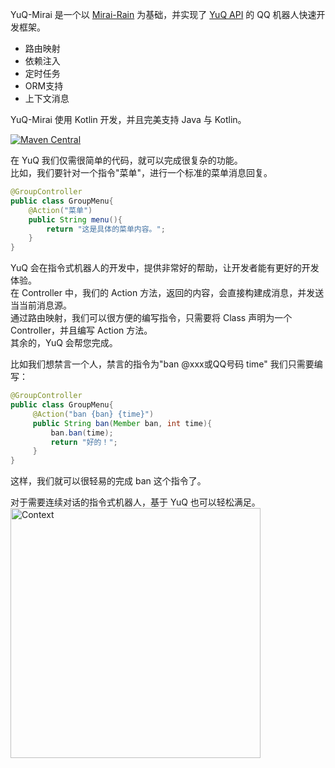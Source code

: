 YuQ-Mirai 是一个以 [Mirai-Rain](https://github.com/YuQWorks/Mirai-Rain) 为基础，并实现了 [YuQ API](https://github.com/YuQWorks/YuQ) 的 QQ 机器人快速开发框架。

 - 路由映射
 - 依赖注入
 - 定时任务
 - ORM支持
 - 上下文消息
 
YuQ-Mirai 使用 Kotlin 开发，并且完美支持 Java 与 Kotlin。 

[![Maven Central](https://maven-badges.herokuapp.com/maven-central/com.IceCreamQAQ.YuQ/YuQ-Mirai/badge.svg)](https://search.maven.org/#search|ga|1|com.IceCreamQAQ.YuQ.YuQ-Mirai)

 
在 YuQ 我们仅需很简单的代码，就可以完成很复杂的功能。  
比如，我们要针对一个指令"菜单"，进行一个标准的菜单消息回复。
```Java
@GroupController
public class GroupMenu{ 
    @Action("菜单")
    public String menu(){
        return "这是具体的菜单内容。";
    } 
}
```
YuQ 会在指令式机器人的开发中，提供非常好的帮助，让开发者能有更好的开发体验。  
在 Controller 中，我们的 Action 方法，返回的内容，会直接构建成消息，并发送当当前消息源。  
通过路由映射，我们可以很方便的编写指令，只需要将 Class 声明为一个 Controller，并且编写 Action 方法。  
其余的，YuQ 会帮您完成。  

比如我们想禁言一个人，禁言的指令为"ban @xxx或QQ号码 time"
我们只需要编写：
```Java
@GroupController
public class GroupMenu{
     @Action("ban {ban} {time}")
     public String ban(Member ban, int time){
         ban.ban(time);
         return "好的！";
     }
}
```
这样，我们就可以很轻易的完成 ban 这个指令了。

对于需要连续对话的指令式机器人，基于 YuQ 也可以轻松满足。  
<img width="400" src="readme/img/Context.png" alt="Context">

